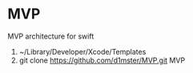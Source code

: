 # MVP
MVP architecture for swift

1. ~/Library/Developer/Xcode/Templates
2. git clone https://github.com/d1mster/MVP.git MVP
